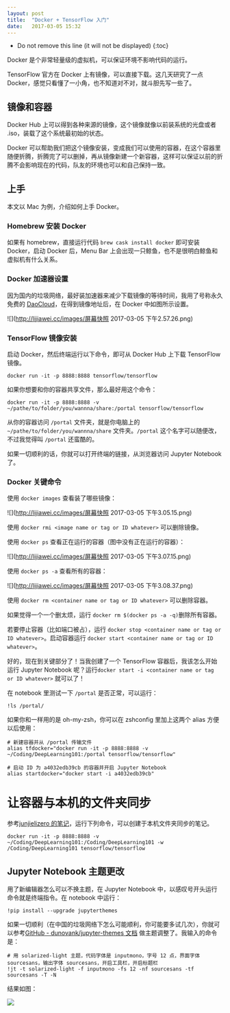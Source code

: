 ```yaml
---
layout: post
title:  "Docker + TensorFlow 入门"
date:   2017-03-05 15:32
---
```


* Do not remove this line (it will not be displayed) 
{:toc}

Docker 是个非常轻量级的虚拟机，可以保证环境不影响代码的运行。

TensorFlow 官方在 Docker 上有镜像，可以直接下载。这几天研究了一点 Docker，感觉只看懂了一小角，也不知道对不对，就斗胆先写一些了。

## 镜像和容器
Docker Hub 上可以得到各种来源的镜像，这个镜像就像以前装系统的光盘或者 .iso，装载了这个系统最初始的状态。

Docker 可以帮助我们把这个镜像安装，变成我们可以使用的容器，在这个容器里随便折腾，折腾完了可以删掉，再从镜像新建一个新容器，这样可以保证以前的折腾不会影响现在的代码，队友的环境也可以和自己保持一致。

## 上手
本文以 Mac 为例，介绍如何上手 Docker。

### Homebrew 安装 Docker
如果有 homebrew，直接运行代码 `brew cask install docker` 即可安装 Docker，启动 Docker 后，Menu Bar 上会出现一只鲸鱼，也不是很明白鲸鱼和虚拟机有什么关系。

### Docker 加速器设置
因为国内的垃圾网络，最好装加速器来减少下载镜像的等待时间，我用了号称永久免费的 [DaoCloud](https://www.daocloud.io/)，在得到镜像地址后，在 Docker 中如图所示设置。

![](http://lijiawei.cc/images/屏幕快照 2017-03-05 下午2.57.26.png)

### TensorFlow 镜像安装
启动 Docker，然后终端运行以下命令，即可从 Docker Hub 上下载 TensorFlow 镜像。

```
docker run -it -p 8888:8888 tensorflow/tensorflow
```

如果你想要和你的容器共享文件，那么最好用这个命令：

```
docker run -it -p 8888:8888 -v ~/pathe/to/folder/you/wannna/share:/portal tensorflow/tensorflow
```

从你的容器访问 `/portal` 文件夹，就是你电脑上的 `~/pathe/to/folder/you/wannna/share` 文件夹。`/portal` 这个名字可以随便改，不过我觉得叫 `/portal` 还蛮酷的。

如果一切顺利的话，你就可以打开终端的链接，从浏览器访问 Jupyter Notebook 了。

### Docker 关键命令
使用 `docker images` 查看装了哪些镜像：

![](http://lijiawei.cc/images/屏幕快照 2017-03-05 下午3.05.15.png)

使用 `docker rmi <image name or tag or ID whatever>` 可以删除镜像。

使用 `docker ps` 查看正在运行的容器（图中没有正在运行的容器）：

![](http://lijiawei.cc/images/屏幕快照 2017-03-05 下午3.07.15.png)

使用 `docker ps -a` 查看所有的容器：

![](http://lijiawei.cc/images/屏幕快照 2017-03-05 下午3.08.37.png)

使用 `docker rm <container name or tag or ID whatever>` 可以删除容器。

如果觉得一个一个删太烦，运行 `docker rm $(docker ps -a -q)`删除所有容器。

若要停止容器（比如端口被占），运行 `docker stop <container name or tag or ID whatever>`。启动容器运行 `docker start <container name or tag or ID whatever>`。

好的，现在到关键部分了！当我创建了一个 TensorFlow 容器后，我该怎么开始运行 Jupyter Notebook 呢？运行`docker start -i <container name or tag or ID whatever>` 就可以了！

在 notebook 里测试一下 `/portal` 是否正常，可以运行：

```
!ls /portal/
```

如果你和一样用的是 oh-my-zsh，你可以在 zshconfig 里加上这两个 alias 方便以后使用：

```
# 新建容器并从 /portal 传输文件
alias tfdocker="docker run -it -p 8888:8888 -v ~/Coding/DeepLearning101:/portal tensorflow/tensorflow"

# 启动 ID 为 a4032edb39cb 的容器并开启 Jupyter Notebook
alias startdocker="docker start -i a4032edb39cb"
```

# 让容器与本机的文件夹同步
参考[junjielizero 的笔记](https://github.com/junjielizero/DeepLearning101/blob/master/ch0/note/README.md)，运行下列命令，可以创建于本机文件夹同步的笔记。

```
docker run -it -p 8888:8888 -v ~/Coding/DeepLearning101:/Coding/DeepLearning101 -w /Coding/DeepLearning101 tensorflow/tensorflow
```

## Jupyter Notebook 主题更改
用了新编辑器怎么可以不换主题，在 Jupyter Notebook 中，以感叹号开头运行命令就是终端指令。在 notebook 中运行：

```
!pip install --upgrade jupyterthemes
```

如果一切顺利（在中国的垃圾网络下怎么可能顺利，你可能要多试几次），你就可以参考[GitHub - dunovank/jupyter-themes 文档](https://github.com/dunovank/jupyter-themes) 做主题调整了。我输入的命令是：

```
# 用 solarized-light 主题，代码字体是 inputmono，字号 12 点，界面字体 sourcesans，输出字体 sourcesans，开启工具栏，开启标题栏
!jt -t solarized-light -f inputmono -fs 12 -nf sourcesans -tf sourcesans -T -N
```

结果如图：

![](https://ww4.sinaimg.cn/large/006tKfTcgy1fdc04dobmyj30se0oyaec.jpg)